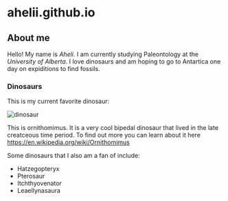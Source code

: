 # ahelii.github.io

## About me
Hello! My name is *Aheli*. I am currently studying Paleontology at the <em>University of Alberta</em>. I love dinosaurs and am hoping to go to Antartica one day on expiditions to find fossils.

### Dinosaurs

This is my current favorite dinosaur:

![dinosaur](https://github.com/user-attachments/assets/551f16d6-7b69-404c-9e48-c2b1d61e9731)


This is ornithomimus. It is a very cool bipedal dinosaur that lived in the late creatceous time period. To find out more you can learn about it here https://en.wikipedia.org/wiki/Ornithomimus


Some dinosaurs that I also am a fan of include: 
- Hatzegopteryx
- Pterosaur
- Itchthyovenator
- Leaellynasaura
